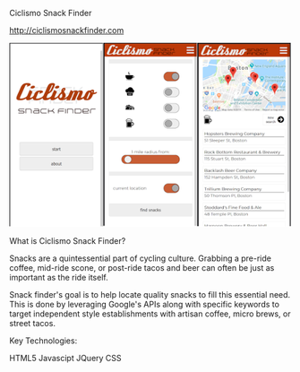 Ciclismo Snack Finder

http://ciclismosnackfinder.com

![Alt text](./readme_image/ciclismosnackfinder-screen-images.png "Screen Shots")

What is Ciclismo Snack Finder?

Snacks are a quintessential part of cycling culture. Grabbing a pre-ride coffee, mid-ride scone, or post-ride tacos and beer can often be just as important as the ride itself. 

Snack finder's goal is to help locate quality snacks to fill this essential need. This is done by leveraging Google's APIs along with specific keywords to target independent style establishments with artisan coffee, micro brews, or street tacos.

Key Technologies:

HTML5
Javascipt
JQuery
CSS



